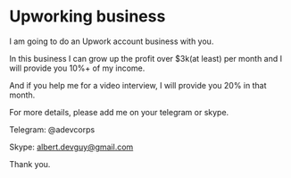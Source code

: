 # Upworking business

I am going to do an Upwork account business with you.

In this business I can grow up the profit over $3k(at least) per month and I will provide you 10%+ of my income.

And if you help me for a video interview, I will provide you 20% in that month.

For more details, please add me on your telegram or skype.

Telegram: @adevcorps 

Skype: albert.devguy@gmail.com


Thank you.
